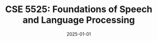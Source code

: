 ---
title: "CSE 5525: Foundations of Speech and Language Processing"
collection: teaching
type: "Spring 2025"
permalink: /cse-5525-spring-2025
venue: "The Ohio State University, Computer Science and Engineering"
date: 2025-01-01
location: "Columbus, OH"
---